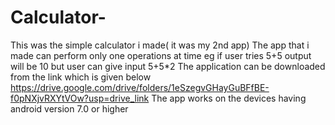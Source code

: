 # Calculator-
This was the simple calculator i made( it was my 2nd app)
The app that i made can perform only one operations at time eg if user tries
5+5 output will be 10 but user can give input 5+5*2 
The application can be downloaded from the link which is given below
https://drive.google.com/drive/folders/1eSzegvGHayGuBFfBE-f0pNXjvRXYtVOw?usp=drive_link
The app works on the devices having android version 7.0 or higher
